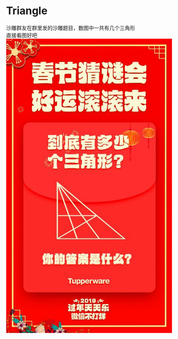 # Triangle
沙雕群友在群里发的沙雕题目，数图中一共有几个三角形
<br>
直接看图好吧
<br>
![avatar](https://raw.githubusercontent.com/zhanbao2000/Triangle/master/QQ%E5%9B%BE%E7%89%8720190209223640.jpg)
